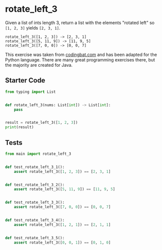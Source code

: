 # rotate_left_3





Given a list of ints length 3, return a list with the elements "rotated left" so `[1, 2, 3]` yields `[2, 3, 1]`.

```
rotate_left_3([1, 2, 3]) -> [2, 3, 1]
rotate_left_3([5, 11, 9]) -> [11, 9, 5]
rotate_left_3([7, 0, 0]) -> [0, 0, 7]
```

This exercise was taken from [codingbat.com](https://codingbat.com/prob/p185139) and has been adapted for the Python language. There are many great programming exercises there, but the majority are created for Java.

## Starter Code
```python
from typing import List


def rotate_left_3(nums: List[int]) -> List[int]:
    pass


result = rotate_left_3([1, 2, 3])
print(result)
```

## Tests
```python
from main import rotate_left_3


def test_rotate_left_3_1():
    assert rotate_left_3([1, 2, 3]) == [2, 3, 1]


def test_rotate_left_3_2():
    assert rotate_left_3([5, 11, 9]) == [11, 9, 5]


def test_rotate_left_3_3():
    assert rotate_left_3([7, 0, 0]) == [0, 0, 7]


def test_rotate_left_3_4():
    assert rotate_left_3([1, 2, 1]) == [2, 1, 1]


def test_rotate_left_3_5():
    assert rotate_left_3([0, 0, 1]) == [0, 1, 0]
```

